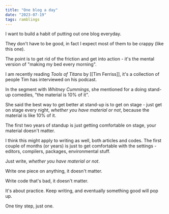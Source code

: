 ```yaml
---
title: "One blog a day"
date: "2023-07-19"
tags: ramblings
---
```


I want to build a habit of putting out one blog everyday.

They don't have to be good, in fact I expect most of them to be crappy (like this one).

The point is to get rid of the friction and get into action -
it's the mental version of "making my bed every morning".

I am recently reading *Tools of Titans* by [[Tim Ferriss]], it's a collection of people Tim has interviewed on his podcast.

In the segment with *Whitney Cummings*, she mentioned for a doing stand-up comedies, "the material is 10% of it".

She said the best way to get better at stand-up is to get on stage - just get on stage every night, *whether you have material or not*, because the material is like 10% of it.

The first two years of standup is just getting comfortable on stage, your material doesn't matter.

I think this might apply to writing as well, both articles and codes. The first couple of months (or years) is just to get comfortable with the settings - editors, compilers, packages, environmental stuff.

Just write, *whether you have material or not*.

Write one piece on anything, it doesn't matter.

Write code that's bad, it doesn't matter.

It's about practice. Keep writing, and eventually something good will pop up.

One tiny step, just one.